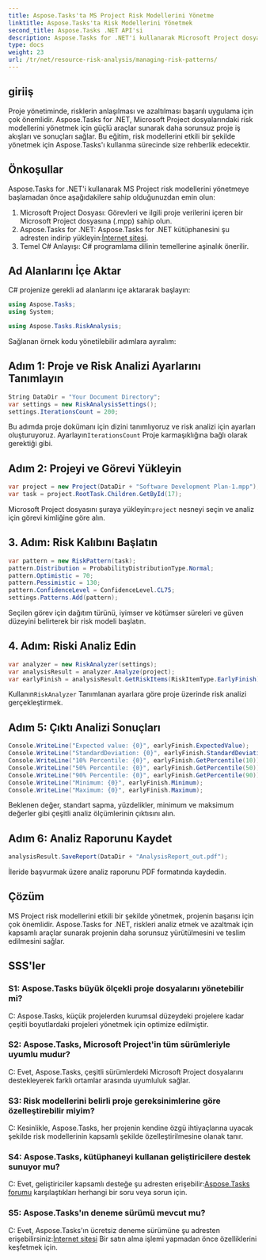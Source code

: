 ```yaml
---
title: Aspose.Tasks'ta MS Project Risk Modellerini Yönetme
linktitle: Aspose.Tasks'ta Risk Modellerini Yönetmek
second_title: Aspose.Tasks .NET API'si
description: Aspose.Tasks for .NET'i kullanarak Microsoft Project dosyalarındaki risk modellerini etkili bir şekilde nasıl yöneteceğinizi öğrenin. Güçlü risk analizi araçlarıyla proje sonuçlarını iyileştirin.
type: docs
weight: 23
url: /tr/net/resource-risk-analysis/managing-risk-patterns/
---
```

## giriiş
Proje yönetiminde, risklerin anlaşılması ve azaltılması başarılı uygulama için çok önemlidir. Aspose.Tasks for .NET, Microsoft Project dosyalarındaki risk modellerini yönetmek için güçlü araçlar sunarak daha sorunsuz proje iş akışları ve sonuçları sağlar. Bu eğitim, risk modellerini etkili bir şekilde yönetmek için Aspose.Tasks'ı kullanma sürecinde size rehberlik edecektir.

## Önkoşullar

Aspose.Tasks for .NET'i kullanarak MS Project risk modellerini yönetmeye başlamadan önce aşağıdakilere sahip olduğunuzdan emin olun:

1. Microsoft Project Dosyası: Görevleri ve ilgili proje verilerini içeren bir Microsoft Project dosyasına (.mpp) sahip olun.
2. Aspose.Tasks for .NET: Aspose.Tasks for .NET kütüphanesini şu adresten indirip yükleyin:[İnternet sitesi](https://releases.aspose.com/tasks/net/).
3. Temel C# Anlayışı: C# programlama dilinin temellerine aşinalık önerilir.

## Ad Alanlarını İçe Aktar

C# projenize gerekli ad alanlarını içe aktararak başlayın:

```csharp
using Aspose.Tasks;
using System;

using Aspose.Tasks.RiskAnalysis;
```

Sağlanan örnek kodu yönetilebilir adımlara ayıralım:

## Adım 1: Proje ve Risk Analizi Ayarlarını Tanımlayın

```csharp
String DataDir = "Your Document Directory";
var settings = new RiskAnalysisSettings();
settings.IterationsCount = 200;
```

 Bu adımda proje dokümanı için dizini tanımlıyoruz ve risk analizi için ayarları oluşturuyoruz. Ayarlayın`IterationsCount` Proje karmaşıklığına bağlı olarak gerektiği gibi.

## Adım 2: Projeyi ve Görevi Yükleyin

```csharp
var project = new Project(DataDir + "Software Development Plan-1.mpp");
var task = project.RootTask.Children.GetById(17);
```

 Microsoft Project dosyasını şuraya yükleyin:`project` nesneyi seçin ve analiz için görevi kimliğine göre alın.

## 3. Adım: Risk Kalıbını Başlatın

```csharp
var pattern = new RiskPattern(task);
pattern.Distribution = ProbabilityDistributionType.Normal;
pattern.Optimistic = 70;
pattern.Pessimistic = 130;
pattern.ConfidenceLevel = ConfidenceLevel.CL75;
settings.Patterns.Add(pattern);
```

Seçilen görev için dağıtım türünü, iyimser ve kötümser süreleri ve güven düzeyini belirterek bir risk modeli başlatın.

## 4. Adım: Riski Analiz Edin

```csharp
var analyzer = new RiskAnalyzer(settings);
var analysisResult = analyzer.Analyze(project);
var earlyFinish = analysisResult.GetRiskItems(RiskItemType.EarlyFinish).Get(project.RootTask);
```

 Kullanın`RiskAnalyzer` Tanımlanan ayarlara göre proje üzerinde risk analizi gerçekleştirmek.

## Adım 5: Çıktı Analizi Sonuçları

```csharp
Console.WriteLine("Expected value: {0}", earlyFinish.ExpectedValue);
Console.WriteLine("StandardDeviation: {0}", earlyFinish.StandardDeviation);
Console.WriteLine("10% Percentile: {0}", earlyFinish.GetPercentile(10));
Console.WriteLine("50% Percentile: {0}", earlyFinish.GetPercentile(50));
Console.WriteLine("90% Percentile: {0}", earlyFinish.GetPercentile(90));
Console.WriteLine("Minimum: {0}", earlyFinish.Minimum);
Console.WriteLine("Maximum: {0}", earlyFinish.Maximum);
```

Beklenen değer, standart sapma, yüzdelikler, minimum ve maksimum değerler gibi çeşitli analiz ölçümlerinin çıktısını alın.

## Adım 6: Analiz Raporunu Kaydet

```csharp
analysisResult.SaveReport(DataDir + "AnalysisReport_out.pdf");
```

İleride başvurmak üzere analiz raporunu PDF formatında kaydedin.

## Çözüm

MS Project risk modellerini etkili bir şekilde yönetmek, projenin başarısı için çok önemlidir. Aspose.Tasks for .NET, riskleri analiz etmek ve azaltmak için kapsamlı araçlar sunarak projenin daha sorunsuz yürütülmesini ve teslim edilmesini sağlar.

## SSS'ler

### S1: Aspose.Tasks büyük ölçekli proje dosyalarını yönetebilir mi?

C: Aspose.Tasks, küçük projelerden kurumsal düzeydeki projelere kadar çeşitli boyutlardaki projeleri yönetmek için optimize edilmiştir.

### S2: Aspose.Tasks, Microsoft Project'in tüm sürümleriyle uyumlu mudur?

C: Evet, Aspose.Tasks, çeşitli sürümlerdeki Microsoft Project dosyalarını destekleyerek farklı ortamlar arasında uyumluluk sağlar.

### S3: Risk modellerini belirli proje gereksinimlerine göre özelleştirebilir miyim?

C: Kesinlikle, Aspose.Tasks, her projenin kendine özgü ihtiyaçlarına uyacak şekilde risk modellerinin kapsamlı şekilde özelleştirilmesine olanak tanır.

### S4: Aspose.Tasks, kütüphaneyi kullanan geliştiricilere destek sunuyor mu?

 C: Evet, geliştiriciler kapsamlı desteğe şu adresten erişebilir:[Aspose.Tasks forumu](https://forum.aspose.com/c/tasks/15) karşılaştıkları herhangi bir soru veya sorun için.

### S5: Aspose.Tasks'ın deneme sürümü mevcut mu?

 C: Evet, Aspose.Tasks'ın ücretsiz deneme sürümüne şu adresten erişebilirsiniz:[İnternet sitesi](https://releases.aspose.com/) Bir satın alma işlemi yapmadan önce özelliklerini keşfetmek için.
